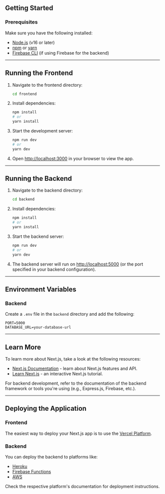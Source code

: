 
## Getting Started

### Prerequisites
Make sure you have the following installed:
- [Node.js](https://nodejs.org/) (v16 or later)
- [npm](https://www.npmjs.com/) or [yarn](https://yarnpkg.com/)
- [Firebase CLI](https://firebase.google.com/docs/cli) (if using Firebase for the backend)

---

## Running the Frontend

1. Navigate to the frontend directory:
   ```bash
   cd frontend
   ```

2. Install dependencies:
   ```bash
   npm install
   # or
   yarn install
   ```

3. Start the development server:
   ```bash
   npm run dev
   # or
   yarn dev
   ```

4. Open [http://localhost:3000](http://localhost:3000) in your browser to view the app.

---

## Running the Backend

1. Navigate to the backend directory:
   ```bash
   cd backend
   ```

2. Install dependencies:
   ```bash
   npm install
   # or
   yarn install
   ```

3. Start the backend server:
   ```bash
   npm run dev
   # or
   yarn dev
   ```

4. The backend server will run on [http://localhost:5000](http://localhost:5000) (or the port specified in your backend configuration).

---

## Environment Variables

### Backend
Create a `.env` file in the `backend` directory and add the following:
```
PORT=5000
DATABASE_URL=your-database-url
```

---

## Learn More

To learn more about Next.js, take a look at the following resources:
- [Next.js Documentation](https://nextjs.org/docs) - learn about Next.js features and API.
- [Learn Next.js](https://nextjs.org/learn-pages-router) - an interactive Next.js tutorial.

For backend development, refer to the documentation of the backend framework or tools you're using (e.g., Express.js, Firebase, etc.).

---

## Deploying the Application

### Frontend
The easiest way to deploy your Next.js app is to use the [Vercel Platform](https://vercel.com/new?utm_medium=default-template&filter=next.js&utm_source=create-next-app&utm_campaign=create-next-app-readme).

### Backend
You can deploy the backend to platforms like:
- [Heroku](https://www.heroku.com/)
- [Firebase Functions](https://firebase.google.com/docs/functions)
- [AWS](https://aws.amazon.com/)

Check the respective platform's documentation for deployment instructions.